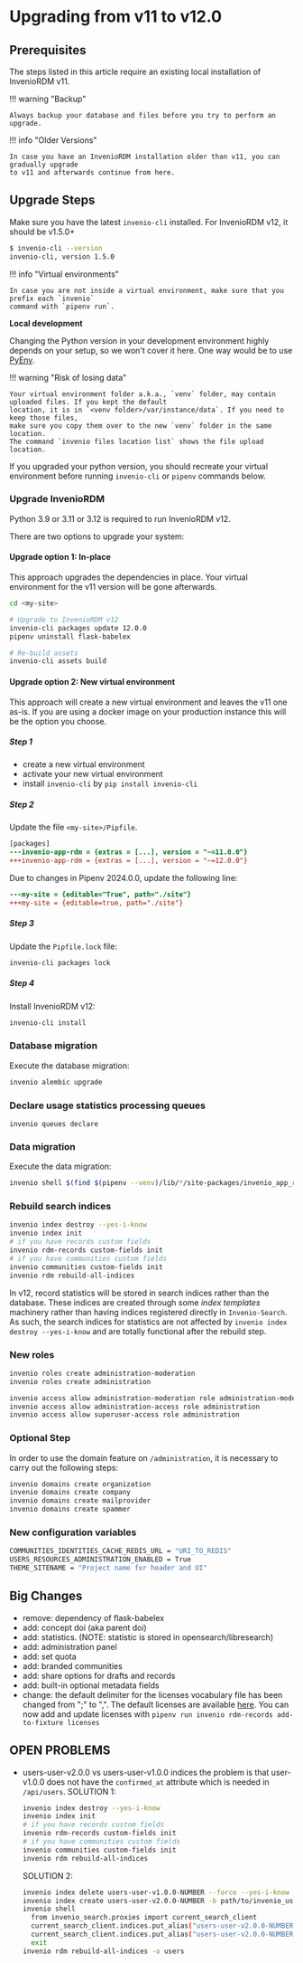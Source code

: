 # Upgrading from v11 to v12.0

## Prerequisites

The steps listed in this article require an existing local installation of InvenioRDM v11.

!!! warning "Backup"

    Always backup your database and files before you try to perform an upgrade.

!!! info "Older Versions"

    In case you have an InvenioRDM installation older than v11, you can gradually upgrade
    to v11 and afterwards continue from here.

## Upgrade Steps

Make sure you have the latest `invenio-cli` installed. For InvenioRDM v12, it
should be v1.5.0+

```bash
$ invenio-cli --version
invenio-cli, version 1.5.0
```

!!! info "Virtual environments"

    In case you are not inside a virtual environment, make sure that you prefix each `invenio`
    command with `pipenv run`.

**Local development**

Changing the Python version in your development environment highly
depends on your setup, so we won't cover it here.
One way would be to use [PyEnv](https://github.com/pyenv/pyenv).

!!! warning "Risk of losing data"

    Your virtual environment folder a.k.a., `venv` folder, may contain uploaded files. If you kept the default
    location, it is in `<venv folder>/var/instance/data`. If you need to keep those files,
    make sure you copy them over to the new `venv` folder in the same location.
    The command `invenio files location list` shows the file upload location.

If you upgraded your python version, you should recreate your virtual environment before
running `invenio-cli` or `pipenv` commands below.


### Upgrade InvenioRDM

Python 3.9 or 3.11 or 3.12 is required to run InvenioRDM v12.

There are two options to upgrade your system:

#### Upgrade option 1: In-place

This approach upgrades the dependencies in place. Your virtual environment for the
v11 version will be gone afterwards.

```bash
cd <my-site>

# Upgrade to InvenioRDM v12
invenio-cli packages update 12.0.0
pipenv uninstall flask-babelex

# Re-build assets
invenio-cli assets build
```

#### Upgrade option 2: New virtual environment

This approach will create a new virtual environment and leaves the v11 one as-is.
If you are using a docker image on your production instance this will be the
option you choose.

##### Step 1
- create a new virtual environment
- activate your new virtual environment
- install `invenio-cli` by `pip install invenio-cli`

##### Step 2
Update the file `<my-site>/Pipfile`.

```diff
[packages]
---invenio-app-rdm = {extras = [...], version = "~=11.0.0"}
+++invenio-app-rdm = {extras = [...], version = "~=12.0.0"}
```

Due to changes in Pipenv 2024.0.0, update the following line:
```diff
---my-site = {editable="True", path="./site"}
+++my-site = {editable=true, path="./site"}
```

##### Step 3
Update the `Pipfile.lock` file:

```bash
invenio-cli packages lock
```

##### Step 4
Install InvenioRDM v12:

```bash
invenio-cli install
```

### Database migration

Execute the database migration:

```bash
invenio alembic upgrade
```

### Declare usage statistics processing queues

```shell
invenio queues declare
```

### Data migration

Execute the data migration:

```bash
invenio shell $(find $(pipenv --venv)/lib/*/site-packages/invenio_app_rdm -name migrate_11_0_to_12_0.py)
```

### Rebuild search indices

```bash
invenio index destroy --yes-i-know
invenio index init
# if you have records custom fields
invenio rdm-records custom-fields init
# if you have communities custom fields
invenio communities custom-fields init
invenio rdm rebuild-all-indices
```

In v12, record statistics will be stored in search indices rather than the
database. These indices are created through some *index templates* machinery
rather than having indices registered directly in `Invenio-Search`. As such, the
search indices for statistics are not affected by `invenio index destroy
--yes-i-know` and are totally functional after the rebuild step.

### New roles

```bash
invenio roles create administration-moderation
invenio roles create administration

invenio access allow administration-moderation role administration-moderation
invenio access allow administration-access role administration
invenio access allow superuser-access role administration
```

### Optional Step

In order to use the domain feature on `/administration`, it is necessary to
carry out the following steps:

```bash
invenio domains create organization
invenio domains create company
invenio domains create mailprovider
invenio domains create spammer
```

### New configuration variables

```bash
COMMUNITIES_IDENTITIES_CACHE_REDIS_URL = "URI_TO_REDIS"
USERS_RESOURCES_ADMINISTRATION_ENABLED = True
THEME_SITENAME = "Project name for header and UI"
```

## Big Changes

- remove: dependency of flask-babelex
- add: concept doi (aka parent doi)
- add: statistics. (NOTE: statistic is stored in opensearch/libresearch)
- add: administration panel
- add: set quota
- add: branded communities
- add: share options for drafts and records
- add: built-in optional metadata fields
- change: the default delimiter for the licenses vocabulary file has been
  changed from ";" to ",". The default licenses are available
  [here](https://github.com/inveniosoftware/invenio-rdm-records/blob/master/invenio_rdm_records/fixtures/data/vocabularies/licenses.csv).
  You can now add and update licenses with `pipenv run invenio rdm-records
  add-to-fixture licenses`

## OPEN PROBLEMS

- users-user-v2.0.0 vs users-user-v1.0.0 indices
  the problem is that user-v1.0.0 does not have the `confirmed_at` attribute
  which is needed in `/api/users`.
  SOLUTION 1:
  ```bash
  invenio index destroy --yes-i-know
  invenio index init
  # if you have records custom fields
  invenio rdm-records custom-fields init
  # if you have communities custom fields
  invenio communities custom-fields init
  invenio rdm rebuild-all-indices
  ```
  SOLUTION 2:
  ```bash
  invenio index delete users-user-v1.0.0-NUMBER --force --yes-i-know
  invenio index create users-user-v2.0.0-NUMBER -b path/to/invenio_users_resources/records/mappings/os-v2/users/user-v2.0.0.json
  invenio shell
    from invenio_search.proxies import current_search_client
    current_search_client.indices.put_alias("users-user-v2.0.0-NUMBER", "users-user-v2.0.0")
    current_search_client.indices.put_alias("users-user-v2.0.0-NUMBER", "users")
    exit
  invenio rdm rebuild-all-indices -o users
  ```
